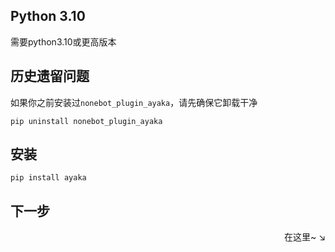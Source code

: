 ## Python 3.10

需要python3.10或更高版本

## 历史遗留问题

如果你之前安装过`nonebot_plugin_ayaka`，请先确保它卸载干净

```
pip uninstall nonebot_plugin_ayaka
```

## 安装

```
pip install ayaka
```

## 下一步

<div align="right">
    在这里~ ↘
</div>
